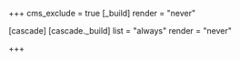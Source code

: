 +++
cms_exclude = true
[_build]
  render = "never"

[cascade]
  [cascade._build]
    list = "always"
    render = "never"



+++
